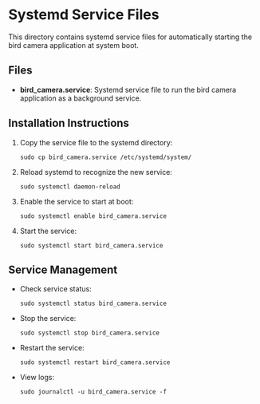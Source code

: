 # Systemd Service Files

This directory contains systemd service files for automatically starting the bird camera application at system boot.

## Files

- **bird_camera.service**: Systemd service file to run the bird camera application as a background service.

## Installation Instructions

1. Copy the service file to the systemd directory:
   ```
   sudo cp bird_camera.service /etc/systemd/system/
   ```

2. Reload systemd to recognize the new service:
   ```
   sudo systemctl daemon-reload
   ```

3. Enable the service to start at boot:
   ```
   sudo systemctl enable bird_camera.service
   ```

4. Start the service:
   ```
   sudo systemctl start bird_camera.service
   ```

## Service Management

- Check service status:
  ```
  sudo systemctl status bird_camera.service
  ```

- Stop the service:
  ```
  sudo systemctl stop bird_camera.service
  ```

- Restart the service:
  ```
  sudo systemctl restart bird_camera.service
  ```

- View logs:
  ```
  sudo journalctl -u bird_camera.service -f
  ``` 